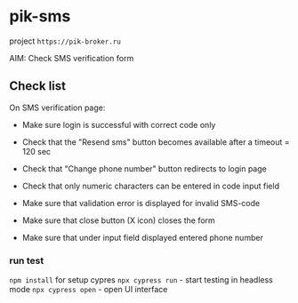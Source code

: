 # pik-sms

project `https://pik-broker.ru`

AIM: Check SMS verification form

## Check list

On SMS verification page:

- Make sure login is successful with correct code only

- Check that the "Resend sms" button becomes available
after a timeout = 120 sec

- Check that "Change phone number" button redirects to
login page

- Check that only numeric characters can be entered in code input field

- Make sure that validation error is displayed for invalid SMS-code

- Make sure that close button (X icon) closes the form

- Make sure that under input field displayed entered phone number

### run test

`npm install` for setup cypres
`npx cypress run` - start testing in headless mode
`npx cypress open` - open UI interface


